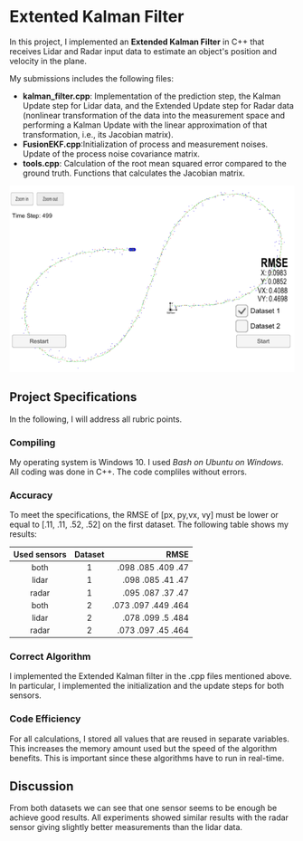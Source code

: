 
# Extented Kalman Filter

In this project, I implemented an __Extended Kalman Filter__ in C++ that receives Lidar and Radar input data to estimate an object's position and velocity in the plane.

My submissions includes the following files:

- __kalman_filter.cpp__: Implementation of the prediction step, the Kalman Update step for Lidar data, and the Extended Update step for Radar data (nonlinear transformation of the data into the measurement space and performing a Kalman Update with the linear approximation of that transformation, i.e., its Jacobian matrix).
- __FusionEKF.cpp__:Initialization of process and measurement noises. Update of the process noise covariance matrix.
- __tools.cpp__: Calculation of the root mean squared error compared to the ground truth. Functions that calculates the Jacobian matrix.

![alt text](./pic.PNG "Extended Kalman Filter")

## Project Specifications

In the following, I will address all rubric points.

### Compiling

My operating system is Windows 10. I used _Bash on Ubuntu on Windows_. All coding was done in C++. The code compliles without errors.

### Accuracy

To meet the specifications, the RMSE of [px, py,vx, vy] must be lower or equal to [.11, .11, .52, .52] on the first dataset. The following table shows my results:

| Used sensors | Dataset | RMSE |
| :------------: | :-------: | ----: |
| both | 1 | .098 .085 .409 .47 |
| lidar | 1 | .098 .085 .41 .47 |
| radar | 1 | .095 .087 .37 .47 |
|both | 2 | .073 .097 .449 .464 |
| lidar | 2 | .078 .099 .5 .484 |
| radar | 2 | .073 .097 .45 .464 |


### Correct Algorithm

I implemented the Extended Kalman filter in the .cpp files mentioned above. In particular, I implemented the initialization and the update steps for both sensors.

### Code Efficiency

For all calculations, I stored all values that are reused in separate variables. This increases the memory amount used but the speed of the algorithm benefits. This is important since these algorithms have to run in real-time.

## Discussion

From both datasets we can see that one sensor seems to be enough be achieve good results. All experiments showed similar results with the radar sensor giving slightly better measurements than the lidar data.
